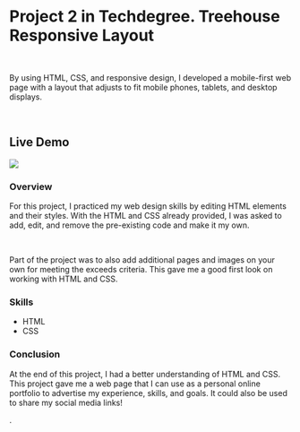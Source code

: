 <h1>Project 2 in Techdegree. Treehouse Responsive Layout</h1>
<br>
<p>By using HTML, CSS, and responsive design, I developed a mobile-first web page with a layout that adjusts to fit mobile phones, tablets, and desktop displays.</p>
<br>
<h2>Live Demo</h2>
<a href="https://lughnizaid.github.io/Project-1-Techdegree-Treehouse/"><img src="images/snapshot.png" href="https://lughnirangga.github.io/personal-page/"></a>
<br>
<h3>Overview</h3>
<p>For this project, I practiced my web design skills by editing HTML elements and their styles. With the HTML and CSS already provided, I was asked to add, edit, and remove the pre-existing code and make it my own.</p> 
<br>
<p>Part of the project was to also add additional pages and images on your own for meeting the exceeds criteria. This gave me a good first look on working with HTML and CSS.</p>

<h3>Skills</h3>
<ul>
  <li>HTML</li>
  <li>CSS</li>
</ul>
<h3>Conclusion</h3>
<p>At the end of this project, I had a better understanding of HTML and CSS. This project gave me a web page that I can use as a personal online portfolio to advertise my experience, skills, and goals. It could also be used to share my social media links!</p>.
